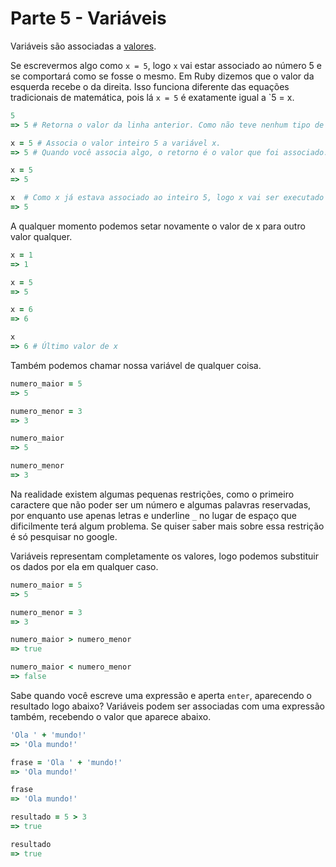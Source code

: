 # Parte 5 - Variáveis

Variáveis são associadas a [valores](https://github.com/andrelip/ruby-from-zero-to-hero/blob/master/aulas/aula1/03-dados.md).

Se escrevermos algo como `x = 5`, logo `x` vai estar associado ao número 5 e se comportará como se fosse o mesmo. Em Ruby dizemos que o valor da esquerda recebe o da direita. Isso funciona diferente das equações tradicionais de matemática, pois lá `x = 5` é exatamente igual a `5 = x.

```ruby
5
=> 5 # Retorna o valor da linha anterior. Como não teve nenhum tipo de operação, retornou o próprio inteiro 5.
```

```ruby
x = 5 # Associa o valor inteiro 5 a variável x.
=> 5 # Quando você associa algo, o retorno é o valor que foi associado.
```

```ruby
x = 5
=> 5

x  # Como x já estava associado ao inteiro 5, logo x vai ser executado como se fosse esse número.
=> 5
```

A qualquer momento podemos setar novamente o valor de x para outro valor qualquer.

```ruby
x = 1
=> 1

x = 5
=> 5

x = 6
=> 6

x  
=> 6 # Último valor de x
```

Também podemos chamar nossa variável de qualquer coisa.

```ruby
numero_maior = 5
=> 5

numero_menor = 3
=> 3

numero_maior
=> 5

numero_menor
=> 3
```
Na realidade existem algumas pequenas restrições, como o primeiro caractere que não poder ser um número e algumas palavras reservadas, por enquanto use apenas letras e underline `_`  no lugar de espaço que dificilmente terá algum problema. Se quiser saber mais sobre essa restrição é só pesquisar no google.

Variáveis representam completamente os valores, logo podemos substituir os dados por ela em qualquer caso.
```ruby
numero_maior = 5
=> 5

numero_menor = 3
=> 3

numero_maior > numero_menor
=> true

numero_maior < numero_menor
=> false
```

Sabe quando você escreve uma expressão e aperta `enter`, aparecendo o resultado logo abaixo? Variáveis podem ser associadas com uma expressão também, recebendo o valor que aparece abaixo.

```ruby
'Ola ' + 'mundo!'
=> 'Ola mundo!'

frase = 'Ola ' + 'mundo!'
=> 'Ola mundo!'

frase
=> 'Ola mundo!'
```

```ruby
resultado = 5 > 3
=> true

resultado
=> true
```
